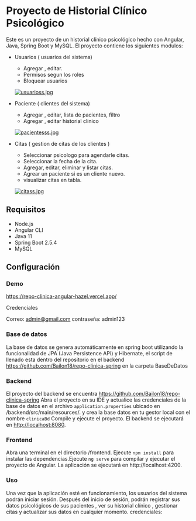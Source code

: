 # Proyecto de Historial Clínico Psicológico

Este es un proyecto de un historial clínico psicológico hecho con Angular, Java, Spring Boot y MySQL. El proyecto contiene los siguientes modulos:

- Usuarios ( usuarios del sistema)
  - Agregar , editar.
  - Permisos segun los roles
  - Bloquear usuarios

  [![usuarioss.jpg](https://i.postimg.cc/6QV4KPBs/usuarioss.jpg)](https://postimg.cc/jW5SQZWv)

- Paciente ( clientes del sistema)
  - Agregar , editar, lista de pacientes,  filtro
  - Agregar , editar historial clinico

  [![pacientesss.jpg](https://i.postimg.cc/xjNYbzb8/pacientesss.jpg)](https://postimg.cc/grp1Crsb)

- Citas ( gestion de citas de los clientes )
  - Seleccionar psicologo para agendarle citas.
  - Seleccionar la fecha de la cita.
  - Agregar, editar, eliminar y listar citas.
  - Agrear un paciente si es un cliente nuevo.
  - visualizar citas en tabla.

  [![citass.jpg](https://i.postimg.cc/fbkXcCN1/citass.jpg)](https://postimg.cc/TyMpGrhc)
  
## Requisitos
  - Node.js
  - Angular CLI
  - Java 11
  - Spring Boot 2.5.4
  - MySQL

## Configuración


  ### Demo

  https://repo-clinica-angular-hazel.vercel.app/

  Credenciales

  Correo: admin@gmail.com
  contraseña: admin123


  ### Base de datos 
    
  La base de datos se genera automáticamente en spring boot utilizando la funcionalidad
  de JPA (Java Persistence API) y Hibernate, el script de llenado esta dentro del repositorio
  en el backend https://github.com/Bailon18/repo-clinica-spring en la carpeta BaseDeDatos
  
  ### Backend

  El proyecto del backend se encuentra https://github.com/Bailon18/repo-clinica-spring Abra
  el proyecto en su IDE y actualice las credenciales de la base de datos en el
  archivo `application.properties` ubicado en /backend/src/main/resources/. y crea la base datos
  en tu gestor local con el nombre `clinicaBd` Compile y ejecute el proyecto.
  El backend se ejecutará en  [http://localhost:8080](http://localhost:8080).


  ### Frontend

  Abra una terminal en el directorio /frontend. Ejecute `npm install` para instalar
  las dependencias.Ejecute `ng serve` para compilar y ejecutar el proyecto de Angular.
  La aplicación se ejecutará en http://localhost:4200.

  ### Uso

  Una vez que la aplicación esté en funcionamiento, los usuarios del sistema podrán
  iniciar sesión. Después del inicio de sesión, podrán registrar sus datos psicológicos de sus 
  pacientes , ver su historial clínico , gestionar citas y actualizar sus datos en cualquier momento.
  credenciales:


